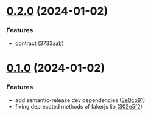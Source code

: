 # [0.2.0](https://github.com/Maarkis/fluent-faker/compare/v0.1.0...v0.2.0) (2024-01-02)


### Features

* contract ([3733aab](https://github.com/Maarkis/fluent-faker/commit/3733aabac641daf2b534a9482289d76fbb707003))

# [0.1.0](https://github.com/Maarkis/fluent-faker/compare/v0.0.12...v0.1.0) (2024-01-02)


### Features

* add semantic-release dev dependencies ([3e0cb91](https://github.com/Maarkis/fluent-faker/commit/3e0cb91eb702876dc8085a23e60414d69b628a98))
* fixing deprecated methods of fakerjs lib ([302e5f2](https://github.com/Maarkis/fluent-faker/commit/302e5f24fefd1d68b52973d822e6f387aa2ea555))
